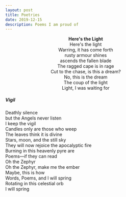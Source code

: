 ```yaml
---
layout: post
title: Poetries
date: 2019-12-15
description: Poems I am proud of
---
```


<p align="center">
	<b> Here's the Light </b> <br>
	Here's the light <br>
	Warring, it has come forth <br>
	rusty armour shines <br>
	ascends the fallen blade <br>
	The ragged cape is in rage <br>
	Cut to the chase, is this a dream? <br>
	No, this is the dream <br>
	The coup of the light <br>
	Light, I was waiting for <br>
</p>



##### Vigil <br>
Deathly silence<br>
but the Angels never listen<br>
I keep the vigil<br>
Candles only are those who weep<br>
The leaves think it is divine<br>
Stars, moon, and the still sky<br>
They will now rejoice the apocalyptic fire<br>
Burning in this heavenly pyre are<br>
Poems—if they can read<br>
Oh the Zephyr<br>
Oh the Zephyr, make me the ember<br>
Maybe, this is how<br>
Words, Poems, and I will spring<br>
Rotating in this celestial orb<br>
I will spring<br>



















